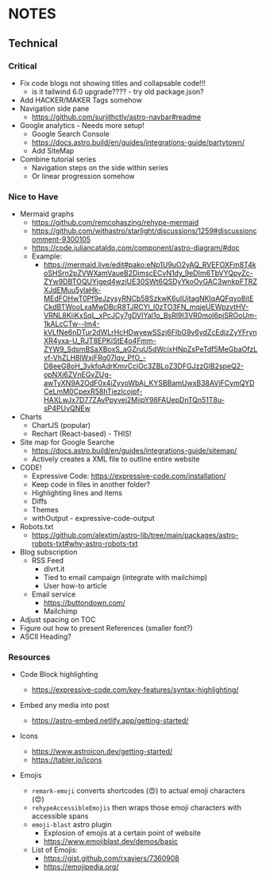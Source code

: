 # NOTES

## Technical

### Critical

- Fix code blogs not showing titles and collapsable code!!!
  - is it tailwind 6.0 upgrade???? - try old package.json?
- Add HACKER/MAKER Tags somehow
- Navigation side pane
  - <https://github.com/surjithctly/astro-navbar#readme>
- Google analytics - Needs more setup!
  - Google Search Console
  - <https://docs.astro.build/en/guides/integrations-guide/partytown/>
  - Add SiteMap
- Combine tutorial series
  - Navigation steps on the side within series
  - Or linear progression somehow

### Nice to Have

- Mermaid graphs
  - <https://github.com/remcohaszing/rehype-mermaid>
  - <https://github.com/withastro/starlight/discussions/1259#discussioncomment-9300105>
  - <https://code.juliancataldo.com/component/astro-diagram/#doc>
  - Example:
    - <https://mermaid.live/edit#pako:eNp1U9uO2yAQ_RVEFOXFm8T4koSHSrn2pZVWXamVaueB2DimscECvN1dy_9eDIm6TbVYQpyZc-ZYw9DBTOQUYjged4wzjUE30SWt6QSDyYkoOvGAC3wnkpFTRZXJdEMuu5ylaHk-MEdFOHwT0Pf9eJzysyRNCb58SzkwK6uIUjtagNKIqAQFqyo8itECkdBTWooLxaMwDBcR8TJRCYl_l0zTO3FN_mqjeUEWpzvtHV-VRNL8KiiKxSqL_xPcJCy7gDVIYal1o_BsRl9I3VR0mol6pjSROoUm-1kALcCTw--lm4-kVLfNe6nDTur2dWLrHcHDwyewSSzj6FIbG9v6ydZcEdjzZyYFrynXR4yxa-U_RJT8EPKiStE4o4Fmm-ZYW9_SdsmBSaXBoxS_aGZruU5dWcixHNpZsPeTdf5MeGbaOfzLvf-VhZLH8lWxjFRg07Iqv_PfO_-D8eeG8oH_3vkfoAdrKmvCcjOc3ZBLoZ3DFGJzzGlB2speQ2-opNXi6ZVnEGvZUg-awTyXN9A2OdF0x4iZyvoWbAj_KYSBBamUwxB38AViFCymQYDCeLmM0CpexR58hTiezlcojpf-HAXLwJx7D77ZAvPpyvej2MiipY98FAUepDnTQn51T8u-sP4PUvQNEw>
- Charts
  - ChartJS (popular)
  - Rechart (React-based) - THIS!
- Site map for Google Searche
  - <https://docs.astro.build/en/guides/integrations-guide/sitemap/>
  - Actively creates a XML file to outline entire website
- CODE!
  - Expressive Code: <https://expressive-code.com/installation/>
  - Keep code in files in another folder?
  - Highlighting lines and items
  - Diffs
  - Themes
  - withOutput - expressive-code-output
- Robots.txt
  - <https://github.com/alextim/astro-lib/tree/main/packages/astro-robots-txt#why-astro-robots-txt>
- Blog subscription
  - RSS Feed
    - dlvrt.it
    - Tied to email campaign (integrate with mailchimp)
    - User how-to article
  - Email service
    - <https://buttondown.com/>
    - Mailchimp
- Adjust spacing on TOC
- Figure out how to present References (smaller font?)
- ASCII Heading?

### Resources

- Code Block highlighting

  - <https://expressive-code.com/key-features/syntax-highlighting/>

- Embed any media into post

  - <https://astro-embed.netlify.app/getting-started/>

- Icons

  - <https://www.astroicon.dev/getting-started/>
  - <https://tabler.io/icons>

- Emojis

  - `remark-emoji` converts shortcodes (:heart_eyes:) to actual emoji characters (😍)
  - `rehypeAccessibleEmojis` then wraps those emoji characters with accessible spans
  - `emoji-blast` astro plugin
    - Explosion of emojis at a certain point of website
    - <https://www.emojiblast.dev/demos/basic>
  - List of Emojis:
    - <https://gist.github.com/rxaviers/7360908>
    - <https://emojipedia.org/>

